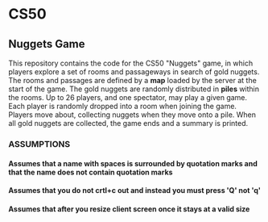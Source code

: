 # CS50
## Nuggets Game

This repository contains the code for the CS50 "Nuggets" game, in which players explore a set of rooms and passageways in search of gold nuggets.
The rooms and passages are defined by a **map** loaded by the server at the start of the game.
The gold nuggets are randomly distributed in **piles** within the rooms.
Up to 26 players, and one spectator, may play a given game.
Each player is randomly dropped into a room when joining the game.
Players move about, collecting nuggets when they move onto a pile.
When all gold nuggets are collected, the game ends and a summary is printed.

### ASSUMPTIONS

#### Assumes that a name with spaces is surrounded by quotation marks and that the name does not contain quotation marks
#### Assumes that you do not crtl+c out and instead you must press 'Q' not 'q'
#### Assumes that after you resize client screen once it stays at a valid size
